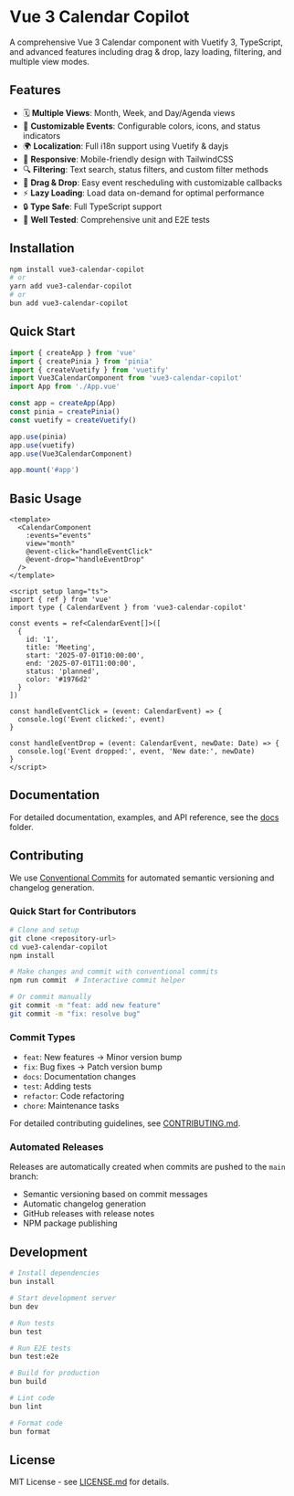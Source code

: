 # Vue 3 Calendar Copilot

A comprehensive Vue 3 Calendar component with Vuetify 3, TypeScript, and advanced features including drag & drop, lazy loading, filtering, and multiple view modes.

## Features

- 🗓️ **Multiple Views**: Month, Week, and Day/Agenda views
- 🎨 **Customizable Events**: Configurable colors, icons, and status indicators
- 🌍 **Localization**: Full i18n support using Vuetify & dayjs
- 📱 **Responsive**: Mobile-friendly design with TailwindCSS
- 🔍 **Filtering**: Text search, status filters, and custom filter methods
- 🎯 **Drag & Drop**: Easy event rescheduling with customizable callbacks
- ⚡ **Lazy Loading**: Load data on-demand for optimal performance
- 🔒 **Type Safe**: Full TypeScript support
- 🧪 **Well Tested**: Comprehensive unit and E2E tests

## Installation

```bash
npm install vue3-calendar-copilot
# or
yarn add vue3-calendar-copilot
# or
bun add vue3-calendar-copilot
```

## Quick Start

```typescript
import { createApp } from 'vue'
import { createPinia } from 'pinia'
import { createVuetify } from 'vuetify'
import Vue3CalendarComponent from 'vue3-calendar-copilot'
import App from './App.vue'

const app = createApp(App)
const pinia = createPinia()
const vuetify = createVuetify()

app.use(pinia)
app.use(vuetify)
app.use(Vue3CalendarComponent)

app.mount('#app')
```

## Basic Usage

```vue
<template>
  <CalendarComponent
    :events="events"
    view="month"
    @event-click="handleEventClick"
    @event-drop="handleEventDrop"
  />
</template>

<script setup lang="ts">
import { ref } from 'vue'
import type { CalendarEvent } from 'vue3-calendar-copilot'

const events = ref<CalendarEvent[]>([
  {
    id: '1',
    title: 'Meeting',
    start: '2025-07-01T10:00:00',
    end: '2025-07-01T11:00:00',
    status: 'planned',
    color: '#1976d2'
  }
])

const handleEventClick = (event: CalendarEvent) => {
  console.log('Event clicked:', event)
}

const handleEventDrop = (event: CalendarEvent, newDate: Date) => {
  console.log('Event dropped:', event, 'New date:', newDate)
}
</script>
```

## Documentation

For detailed documentation, examples, and API reference, see the [docs](./docs) folder.

## Contributing

We use [Conventional Commits](https://www.conventionalcommits.org/) for automated semantic versioning and changelog generation.

### Quick Start for Contributors

```bash
# Clone and setup
git clone <repository-url>
cd vue3-calendar-copilot
npm install

# Make changes and commit with conventional commits
npm run commit  # Interactive commit helper

# Or commit manually
git commit -m "feat: add new feature"
git commit -m "fix: resolve bug"
```

### Commit Types
- `feat`: New features → Minor version bump
- `fix`: Bug fixes → Patch version bump  
- `docs`: Documentation changes
- `test`: Adding tests
- `refactor`: Code refactoring
- `chore`: Maintenance tasks

For detailed contributing guidelines, see [CONTRIBUTING.md](./CONTRIBUTING.md).

### Automated Releases

Releases are automatically created when commits are pushed to the `main` branch:
- Semantic versioning based on commit messages
- Automatic changelog generation
- GitHub releases with release notes
- NPM package publishing

## Development

```bash
# Install dependencies
bun install

# Start development server
bun dev

# Run tests
bun test

# Run E2E tests
bun test:e2e

# Build for production
bun build

# Lint code
bun lint

# Format code
bun format
```

## License

MIT License - see [LICENSE.md](./LICENSE.md) for details.
